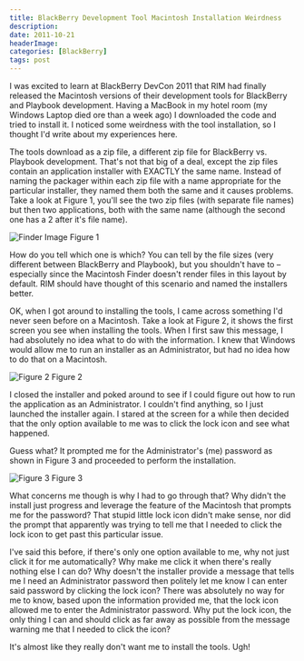 ```yaml
---
title: BlackBerry Development Tool Macintosh Installation Weirdness
description: 
date: 2011-10-21
headerImage: 
categories: [BlackBerry]
tags: post
---
```


I was excited to learn at BlackBerry DevCon 2011 that RIM had finally released the Macintosh versions of their development tools for BlackBerry and Playbook development. Having a MacBook in my hotel room (my Windows Laptop died ore than a week ago) I downloaded the code and tried to install it. I noticed some weirdness with the tool installation, so I thought I'd write about my experiences here.

The tools download as a zip file, a different zip file for BlackBerry vs. Playbook development. That's not that big of a deal, except the zip files contain an application installer with EXACTLY the same name. Instead of naming the packager within each zip file with a name appropriate for the particular installer, they named them both the same and it causes problems. Take a look at Figure 1, you'll see the two zip files (with separate file names) but then two applications, both with the same name (although the second one has a 2 after it's file name).

![Finder Image](/images/2011/bb_dev_tool_install0.png)
Figure 1

How do you tell which one is which? You can tell by the file sizes (very different between BlackBerry and Playbook), but you shouldn't have to – especially since the Macintosh Finder doesn't render files in this layout by default. RIM should have thought of this scenario and named the installers better.

OK, when I got around to installing the tools, I came across something I'd never seen before on a Macintosh. Take a look at Figure 2, it shows the first screen you see when installing the tools. When I first saw this message, I had absolutely no idea what to do with the information. I knew that Windows would allow me to run an installer as an Administrator, but had no idea how to do that on a Macintosh.

![Figure 2](/images/2011/bb_dev_tool_install1.png)
Figure 2

I closed the installer and poked around to see if I could figure out how to run the application as an Administrator. I couldn't find anything, so I just launched the installer again. I stared at the screen for a while then decided that the only option available to me was to click the lock icon and see what happened.

Guess what? It prompted me for the Administrator's (me) password as shown in Figure 3 and proceeded to perform the installation.

![Figure 3](/images/2011/bb_dev_tool_install2.png)
Figure 3

What concerns me though is why I had to go through that? Why didn't the install just progress and leverage the feature of the Macintosh that prompts me for the password? That stupid little lock icon didn't make sense, nor did the prompt that apparently was trying to tell me that I needed to click the lock icon to get past this particular issue.

I've said this before, if there's only one option available to me, why not just click it for me automatically? Why make me click it when there's really nothing else I can do? Why doesn't the installer provide a message that tells me I need an Administrator password then politely let me know I can enter said password by clicking the lock icon? There was absolutely no way for me to know, based upon the information provided me, that the lock icon allowed me to enter the Administrator password. Why put the lock icon, the only thing I can and should click as far away as possible from the message warning me that I needed to click the icon?

It's almost like they really don't want me to install the tools. Ugh!